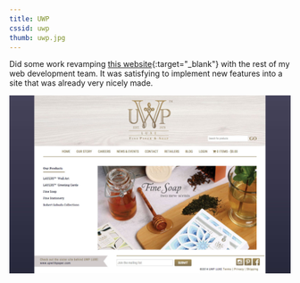 ```yaml
---
title: UWP
cssid: uwp
thumb: uwp.jpg
---
```

Did some work revamping [this website](http://www.uwpluxe.com/){:target="_blank"} with the rest of my web development team. It was satisfying to implement new features into a site that was already very nicely made.

![UWP website screenshot](assets/img/uwp.jpg)
